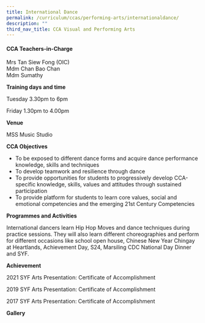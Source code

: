 ```yaml
---
title: International Dance
permalink: /curriculum/ccas/performing-arts/internationaldance/
description: ""
third_nav_title: CCA Visual and Performing Arts
---
```

#### **CCA Teachers-in-Charge**

Mrs Tan Siew Fong (OIC)  
Mdm Chan Bao Chan  
Mdm Sumathy

**Training days and time**

Tuesday 3.30pm to 6pm

Friday 1.30pm to 4.00pm

**Venue**

MSS Music Studio

**CCA Objectives**

*   To be exposed to different dance forms and acquire dance performance knowledge, skills and techniques
*   To develop teamwork and resilience through dance
*   To provide opportunities for students to progressively develop CCA-specific knowledge, skills, values and attitudes through sustained participation
*   To provide platform for students to learn core values, social and emotional competencies and the emerging 21st Century Competencies

**Programmes and Activities**

International dancers learn Hip Hop Moves and dance techniques during practice sessions. They will also learn different choreographies and perform for different occasions like school open house, Chinese New Year Chingay at Heartlands, Achievement Day, S24, Marsiling CDC National Day Dinner and SYF.

**Achievement**

2021 SYF Arts Presentation: Certificate of Accomplishment

2019 SYF Arts Presentation: Certificate of Accomplishment

2017 SYF Arts Presentation: Certificate of Accomplishment

**Gallery**